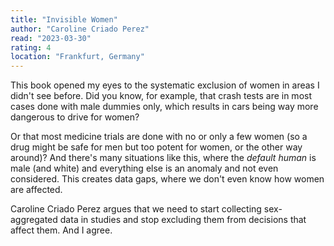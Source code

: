 ```yaml
---
title: "Invisible Women"
author: "Caroline Criado Perez"
read: "2023-03-30"
rating: 4
location: "Frankfurt, Germany"
---
```


This book opened my eyes to the systematic exclusion of women in areas I didn't see before.
Did you know, for example, that crash tests are in most cases done with male dummies only, which results in cars being way more dangerous to drive for women?

<!-- more -->

Or that most medicine trials are done with no or only a few women (so a drug might be safe for men but too potent for women, or the other way around)?
And there's many situations like this, where the _default human_ is male (and white) and everything else is an anomaly and not even considered.
This creates data gaps, where we don't even know how women are affected.

Caroline Criado Perez argues that we need to start collecting sex-aggregated data in studies and stop excluding them from decisions that affect them.
And I agree.
